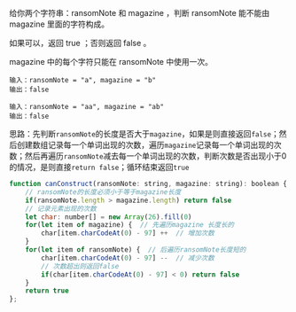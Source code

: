 给你两个字符串：ransomNote 和 magazine ，判断 ransomNote 能不能由 magazine 里面的字符构成。

如果可以，返回 true ；否则返回 false 。

magazine 中的每个字符只能在 ransomNote 中使用一次。

```
输入：ransomNote = "a", magazine = "b"
输出：false

输入：ransomNote = "aa", magazine = "ab"
输出：false
```

思路：先判断`ransomNote`的长度是否大于`magazine`，如果是则直接返回`false`；然后创建数组记录每一个单词出现的次数，遍历`magazine`记录每一个单词出现的次数；然后再遍历`ransomNote`减去每一个单词出现的次数，判断次数是否出现小于0的情况，是则直接`return false`；循环结束返回`true`

```js
function canConstruct(ransomNote: string, magazine: string): boolean {
  	// ransomNote的长度必须小于等于magazine长度
    if(ransomNote.length > magazine.length) return false
  	// 记录元素出现的次数
    let char: number[] = new Array(26).fill(0)
    for(let item of magazine) {  // 先遍历magazine 长度长的
        char[item.charCodeAt(0) - 97] ++  // 增加次数
    }
    for(let item of ransomNote) {  // 后遍历ransomNote长度短的
        char[item.charCodeAt(0) - 97] --  // 减少次数
      	// 次数超出则返回false
        if(char[item.charCodeAt(0) - 97] < 0) return false
    }
    return true
};
```

